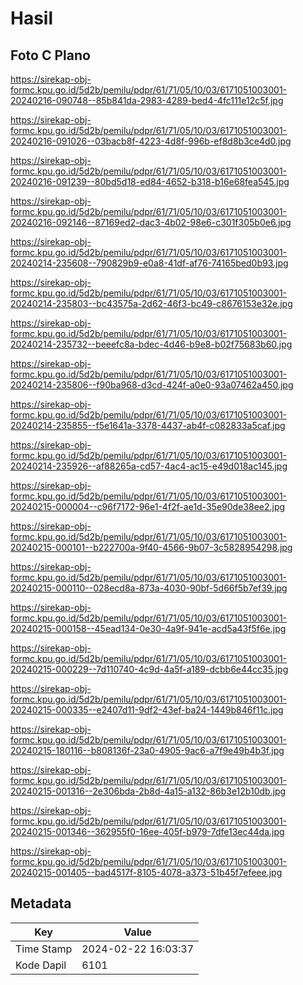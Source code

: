 # Hasil

## Foto C Plano

https://sirekap-obj-formc.kpu.go.id/5d2b/pemilu/pdpr/61/71/05/10/03/6171051003001-20240216-090748--85b841da-2983-4289-bed4-4fc111e12c5f.jpg

https://sirekap-obj-formc.kpu.go.id/5d2b/pemilu/pdpr/61/71/05/10/03/6171051003001-20240216-091026--03bacb8f-4223-4d8f-996b-ef8d8b3ce4d0.jpg

https://sirekap-obj-formc.kpu.go.id/5d2b/pemilu/pdpr/61/71/05/10/03/6171051003001-20240216-091239--80bd5d18-ed84-4652-b318-b16e68fea545.jpg

https://sirekap-obj-formc.kpu.go.id/5d2b/pemilu/pdpr/61/71/05/10/03/6171051003001-20240216-092146--87169ed2-dac3-4b02-98e6-c301f305b0e6.jpg

https://sirekap-obj-formc.kpu.go.id/5d2b/pemilu/pdpr/61/71/05/10/03/6171051003001-20240214-235608--790829b9-e0a8-41df-af76-74165bed0b93.jpg

https://sirekap-obj-formc.kpu.go.id/5d2b/pemilu/pdpr/61/71/05/10/03/6171051003001-20240214-235803--bc43575a-2d62-46f3-bc49-c8676153e32e.jpg

https://sirekap-obj-formc.kpu.go.id/5d2b/pemilu/pdpr/61/71/05/10/03/6171051003001-20240214-235732--beeefc8a-bdec-4d46-b9e8-b02f75683b60.jpg

https://sirekap-obj-formc.kpu.go.id/5d2b/pemilu/pdpr/61/71/05/10/03/6171051003001-20240214-235806--f90ba968-d3cd-424f-a0e0-93a07462a450.jpg

https://sirekap-obj-formc.kpu.go.id/5d2b/pemilu/pdpr/61/71/05/10/03/6171051003001-20240214-235855--f5e1641a-3378-4437-ab4f-c082833a5caf.jpg

https://sirekap-obj-formc.kpu.go.id/5d2b/pemilu/pdpr/61/71/05/10/03/6171051003001-20240214-235926--af88265a-cd57-4ac4-ac15-e49d018ac145.jpg

https://sirekap-obj-formc.kpu.go.id/5d2b/pemilu/pdpr/61/71/05/10/03/6171051003001-20240215-000004--c96f7172-96e1-4f2f-ae1d-35e90de38ee2.jpg

https://sirekap-obj-formc.kpu.go.id/5d2b/pemilu/pdpr/61/71/05/10/03/6171051003001-20240215-000101--b222700a-9f40-4566-9b07-3c5828954298.jpg

https://sirekap-obj-formc.kpu.go.id/5d2b/pemilu/pdpr/61/71/05/10/03/6171051003001-20240215-000110--028ecd8a-873a-4030-90bf-5d66f5b7ef39.jpg

https://sirekap-obj-formc.kpu.go.id/5d2b/pemilu/pdpr/61/71/05/10/03/6171051003001-20240215-000158--45ead134-0e30-4a9f-941e-acd5a43f5f6e.jpg

https://sirekap-obj-formc.kpu.go.id/5d2b/pemilu/pdpr/61/71/05/10/03/6171051003001-20240215-000229--7d110740-4c9d-4a5f-a189-dcbb6e44cc35.jpg

https://sirekap-obj-formc.kpu.go.id/5d2b/pemilu/pdpr/61/71/05/10/03/6171051003001-20240215-000335--e2407d11-9df2-43ef-ba24-1449b846f11c.jpg

https://sirekap-obj-formc.kpu.go.id/5d2b/pemilu/pdpr/61/71/05/10/03/6171051003001-20240215-180116--b808136f-23a0-4905-9ac6-a7f9e49b4b3f.jpg

https://sirekap-obj-formc.kpu.go.id/5d2b/pemilu/pdpr/61/71/05/10/03/6171051003001-20240215-001316--2e306bda-2b8d-4a15-a132-86b3e12b10db.jpg

https://sirekap-obj-formc.kpu.go.id/5d2b/pemilu/pdpr/61/71/05/10/03/6171051003001-20240215-001346--362955f0-16ee-405f-b979-7dfe13ec44da.jpg

https://sirekap-obj-formc.kpu.go.id/5d2b/pemilu/pdpr/61/71/05/10/03/6171051003001-20240215-001405--bad4517f-8105-4078-a373-51b45f7efeee.jpg


## Metadata

| Key        | Value               |
| ---------- | ------------------- |
| Time Stamp | 2024-02-22 16:03:37 |
| Kode Dapil | 6101                |



